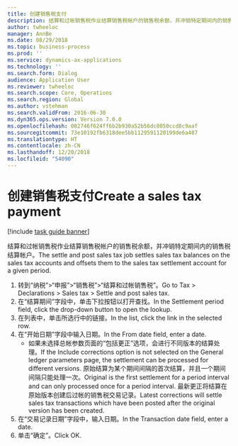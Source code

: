 ```yaml
---
title: 创建销售税支付
description: 结算和过帐销售税作业结算销售税帐户的销售税余额，并冲销特定期间内的销售税结算帐户。
author: twheeloc
manager: AnnBe
ms.date: 08/29/2018
ms.topic: business-process
ms.prod: ''
ms.service: dynamics-ax-applications
ms.technology: ''
ms.search.form: Dialog
audience: Application User
ms.reviewer: twheeloc
ms.search.scope: Core, Operations
ms.search.region: Global
ms.author: vstehman
ms.search.validFrom: 2016-06-30
ms.dyn365.ops.version: Version 7.0.0
ms.openlocfilehash: 002746f624ff6b2b930a52b56dc8050ccd8c9aaf
ms.sourcegitcommit: 73e10192fb6318dee5bb1129591120199de6a487
ms.translationtype: HT
ms.contentlocale: zh-CN
ms.lasthandoff: 12/20/2018
ms.locfileid: "54090"
---
```

# <a name="create-a-sales-tax-payment"></a><span data-ttu-id="03e65-103">创建销售税支付</span><span class="sxs-lookup"><span data-stu-id="03e65-103">Create a sales tax payment</span></span>

[!include [task guide banner](../../includes/task-guide-banner.md)]

<span data-ttu-id="03e65-104">结算和过帐销售税作业结算销售税帐户的销售税余额，并冲销特定期间内的销售税结算帐户。</span><span class="sxs-lookup"><span data-stu-id="03e65-104">The settle and post sales tax job settles sales tax balances on the sales tax accounts and offsets them to the sales tax settlement account for a given period.</span></span>

1. <span data-ttu-id="03e65-105">转到“纳税”>“申报”>“销售税”>“结算和过帐销售税”。</span><span class="sxs-lookup"><span data-stu-id="03e65-105">Go to Tax > Declarations > Sales tax > Settle and post sales tax.</span></span>
2. <span data-ttu-id="03e65-106">在“结算期间”字段中，单击下拉按钮以打开查找。</span><span class="sxs-lookup"><span data-stu-id="03e65-106">In the Settlement period field, click the drop-down button to open the lookup.</span></span>
3. <span data-ttu-id="03e65-107">在列表中，单击所选行中的链接。</span><span class="sxs-lookup"><span data-stu-id="03e65-107">In the list, click the link in the selected row.</span></span>
4. <span data-ttu-id="03e65-108">在“开始日期”字段中输入日期。</span><span class="sxs-lookup"><span data-stu-id="03e65-108">In the From date field, enter a date.</span></span>
    * <span data-ttu-id="03e65-109">如果未选择总帐参数页面的“包括更正”选项，会进行不同版本的结算处理。</span><span class="sxs-lookup"><span data-stu-id="03e65-109">If the Include corrections option is not selected on the General ledger parameters page, the settlement can be processed for different versions.</span></span> <span data-ttu-id="03e65-110">原始结算为某个期间间隔的首次结算，并且一个期间间隔只能处理一次。</span><span class="sxs-lookup"><span data-stu-id="03e65-110">Original is the first settlement for a period interval and can only processed once for a period interval.</span></span> <span data-ttu-id="03e65-111">最新更正将结算在原始版本创建后过帐的销售税交易记录。</span><span class="sxs-lookup"><span data-stu-id="03e65-111">Latest corrections will settle sales tax transactions which have been posted after the original version has been created.</span></span>   
5. <span data-ttu-id="03e65-112">在“交易记录日期”字段中，输入日期。</span><span class="sxs-lookup"><span data-stu-id="03e65-112">In the Transaction date field, enter a date.</span></span>
6. <span data-ttu-id="03e65-113">单击“确定”。</span><span class="sxs-lookup"><span data-stu-id="03e65-113">Click OK.</span></span>


